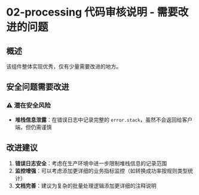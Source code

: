 # 02-processing 代码审核说明 - 需要改进的问题

## 概述
该组件整体实现优秀，仅有少量需要改进的地方。

## 安全问题需要改进

### ⚠️ 潜在安全风险
- **堆栈信息泄露**：在错误日志中记录完整的 `error.stack`，虽然不会返回给客户端，但仍需谨慎

## 改进建议

1. **错误日志安全**：考虑在生产环境中进一步限制堆栈信息的记录范围
2. **监控增强**：可以考虑添加更详细的业务指标监控（如转换成功率按规则类型统计）
3. **文档完善**：建议为复杂的批量处理逻辑添加更详细的注释说明